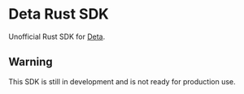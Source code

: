 # Deta Rust SDK

Unofficial Rust SDK for [Deta](https://deta.space/).

## Warning

This SDK is still in development and is not ready for production use.
